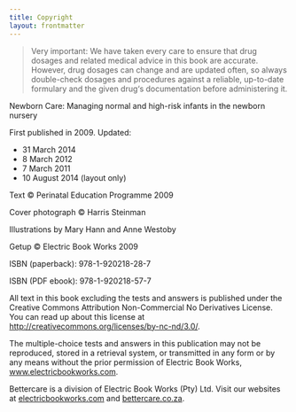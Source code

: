 ```yaml
---
title: Copyright
layout: frontmatter
---
```


> Very important: We have taken every care to ensure that drug dosages and related medical advice in this book are accurate. However, drug dosages can change and are updated often, so always double-check dosages and procedures against a reliable, up-to-date formulary and the given drug‘s documentation before administering it.

Newborn Care: Managing normal and high-risk infants in the newborn nursery

First published in 2009. Updated:

*	31 March 2014
*	8 March 2012
*	7 March 2011
*	10 August 2014 (layout only)

Text © Perinatal Education Programme 2009

Cover photograph © Harris Steinman

Illustrations by Mary Hann and Anne Westoby

Getup © Electric Book Works 2009

ISBN (paperback): 978-1-920218-28-7

ISBN (PDF ebook): 978-1-920218-57-7

All text in this book excluding the tests and answers is published under the Creative Commons Attribution Non-Commercial No Derivatives License. You can read up about this license at http://creativecommons.org/licenses/by-nc-nd/3.0/.

The multiple-choice tests and answers in this publication may not be reproduced, stored in a retrieval system, or transmitted in any form or by any means without the prior permission of Electric Book Works, www.electricbookworks.com.

Bettercare is a division of Electric Book Works (Pty) Ltd. Visit our websites at [electricbookworks.com](http://www.electricbookworks.com) and [bettercare.co.za](http://bettercare.co.za).
